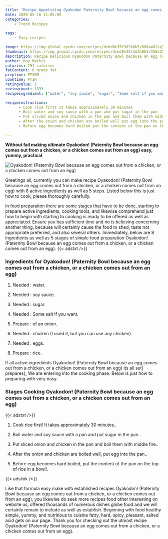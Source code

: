 ```yaml
---
title: "Recipe Appetizing Oyakodon Paternity Bowl because an egg comes out from a chicken or a chicken comes out from an egg"
date: 2020-05-16 11:05:09
categories:
    - Trend Recipes
    
tags:
    - Easy recipes

image: https://img-global.cpcdn.com/recipes/dcbd8e35f3d2b8b5/680x482cq70/oyakodon-paternity-bowl-because-an-egg-comes-out-from-a-chicken-or-a-chicken-comes-out-from-an-eg-recipe-main-photo.jpg
thumbnail: https://img-global.cpcdn.com/recipes/dcbd8e35f3d2b8b5/350x250cq70/oyakodon-paternity-bowl-because-an-egg-comes-out-from-a-chicken-or-a-chicken-comes-out-from-an-eg-recipe-main-photo.jpg
description: Recipe Delicious Oyakodon Paternity Bowl because an egg comes out from a chicken or a chicken comes out from an egg with 8 ingredients and 5 stages of easy cooking.
author: Roy Mathis
calories: 291 calories
fatContent: 6 grams fat
preptime: PT30M
cooktime: PT1H
ratingvalue: 3
reviewcount: 1333
recipeingredient: ["water", "soy sauce", "sugar", "Some salt if you want", "of an onion", "chicken I used it but you can use any chicken", "eggs", "rice"]

recipeinstructions: 
      - Cook rice first It takes approximately 30 minutes 
      - Boil water and soy sauce with a pan and put sugar in the pan 
      - Put sliced onion and chicken in the pan and boil them with middle fire 
      - After the onion and chicken are boiled well put egg into the pan 
      - Before egg becomes hard boiled put the content of the pan on the top of rice in a bowl

---
```




**Without fail making ultimate Oyakodon! (Paternity Bowl because an egg comes out from a chicken, or a chicken comes out from an egg) easy, yummy, practical**. 


![Oyakodon! (Paternity Bowl because an egg comes out from a chicken, or a chicken comes out from an egg)](https://img-global.cpcdn.com/recipes/dcbd8e35f3d2b8b5/680x482cq70/oyakodon-paternity-bowl-because-an-egg-comes-out-from-a-chicken-or-a-chicken-comes-out-from-an-eg-recipe-main-photo.jpg "Oyakodon! (Paternity Bowl because an egg comes out from a chicken, or a chicken comes out from an egg)")




Greetings all, currently you can make recipe Oyakodon! (Paternity Bowl because an egg comes out from a chicken, or a chicken comes out from an egg) with 8 active ingredients as well as 5 steps. Listed below this is just how to cook, please thoroughly carefully.

In food preparation there are some stages that have to be done, starting to prepare active ingredients, cooking tools, and likewise comprehend just how to begin with starting to cooking is ready to be offered as well as appreciated. Ensure you has sufficient time and no is believing concerning another thing, because will certainly cause the food to shed, taste not appropriate preferred, and also several others. Immediately, below are 8 ingredients as well as 5 stages of simple food preparation Oyakodon! (Paternity Bowl because an egg comes out from a chicken, or a chicken comes out from an egg).
{{< adstxt />}}

### Ingredients for Oyakodon! (Paternity Bowl because an egg comes out from a chicken, or a chicken comes out from an egg)


1. Needed  : water.

1. Needed  : soy sauce.

1. Needed  : sugar.

1. Needed  : Some salt if you want.

1. Prepare  : of an onion.

1. Needed  : chicken (I used it, but you can use any chicken).

1. Needed  : eggs.

1. Prepare  : rice.



If all active ingredients Oyakodon! (Paternity Bowl because an egg comes out from a chicken, or a chicken comes out from an egg) its all set| prepares}, We are entering into the cooking phase. Below is just how to preparing with very easy.

### Stages Cooking Oyakodon! (Paternity Bowl because an egg comes out from a chicken, or a chicken comes out from an egg)

{{< adstxt />}}


1. Cook rice first! It takes approximately 30 minutes..



1. Boil water and soy sauce with a pan and put sugar in the pan..



1. Put sliced onion and chicken in the pan and boil them with middle fire..



1. After the onion and chicken are boiled well, put egg into the pan..



1. Before egg becomes hard boiled, put the content of the pan on the top of rice in a bowl!.





{{< adslink />}}

Like that formula easy make with established recipes Oyakodon! (Paternity Bowl because an egg comes out from a chicken, or a chicken comes out from an egg), you likewise do seek more recipes food other interesting on website us, offered thousands of numerous dishes globe food and we will certainly remain to include as well as establish. Beginning with food healthy simple, yummy, and nutritious to cuisine fatty, hard, spicy, pleasant, salted acid gets on our page. Thank you for checking out the utmost recipe Oyakodon! (Paternity Bowl because an egg comes out from a chicken, or a chicken comes out from an egg).
